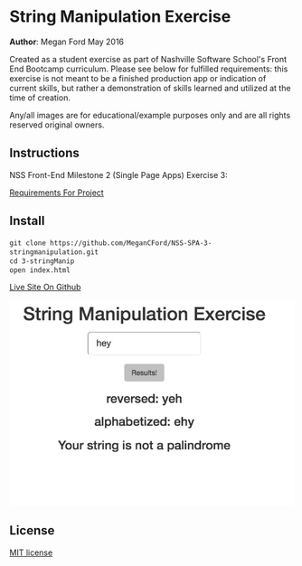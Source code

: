 # String Manipulation Exercise

**Author**: Megan Ford May 2016 


Created as a student exercise as part of Nashville Software School's Front End Bootcamp curriculum. Please see below for fulfilled requirements: this exercise is not meant to be a finished production app or indication of current skills, but rather a demonstration of skills learned and utilized at the time of creation.


Any/all images are for educational/example purposes only and are all rights reserved original owners. 


## Instructions


NSS Front-End Milestone 2 (Single Page Apps) Exercise 3: 


[Requirements For Project](https://github.com/nashville-software-school/front-end-milestones/blob/master/3-single-page-applications/exercises/SP_JS_ARRAYS_STRING_MANIPULATION.md)



## Install


``` 
git clone https://github.com/MeganCFord/NSS-SPA-3-stringmanipulation.git
cd 3-stringManip
open index.html
```

[Live Site On Github](http://megancford.github.io/NSS-SPA-3-stringmanipulation)


![screenshot](stringmanip-screenshot.jpg)


## License 


[MIT license](LICENSE.md)

